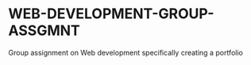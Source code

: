 # WEB-DEVELOPMENT-GROUP-ASSGMNT
Group assignment on Web development specifically creating a portfolio
